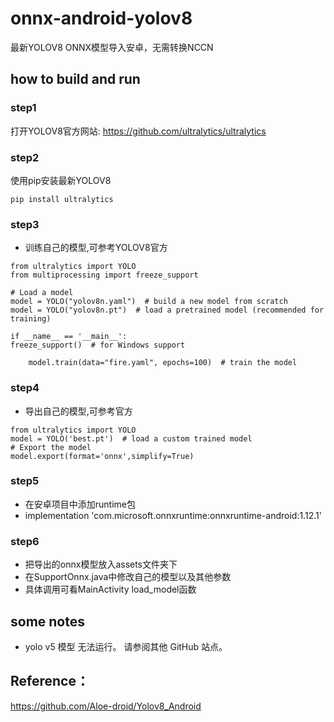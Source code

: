 # onnx-android-yolov8

最新YOLOV8 ONNX模型导入安卓，无需转换NCCN



## how to build and run
### step1
打开YOLOV8官方网站: https://github.com/ultralytics/ultralytics

### step2
使用pip安装最新YOLOV8
```
pip install ultralytics
```


### step3
* 训练自己的模型,可参考YOLOV8官方
```
from ultralytics import YOLO
from multiprocessing import freeze_support

# Load a model
model = YOLO("yolov8n.yaml")  # build a new model from scratch
model = YOLO("yolov8n.pt")  # load a pretrained model (recommended for training)

if __name__ == '__main__':
freeze_support()  # for Windows support

    model.train(data="fire.yaml", epochs=100)  # train the model
```
### step4
* 导出自己的模型,可参考官方
```
from ultralytics import YOLO
model = YOLO('best.pt')  # load a custom trained model
# Export the model
model.export(format='onnx',simplify=True)
``` 
### step5
* 在安卓项目中添加runtime包
* implementation 'com.microsoft.onnxruntime:onnxruntime-android:1.12.1'

### step6
* 把导出的onnx模型放入assets文件夹下
* 在SupportOnnx.java中修改自己的模型以及其他参数
* 具体调用可看MainActivity load_model函数

## some notes
* yolo v5 模型 无法运行。 请参阅其他 GitHub 站点。


## Reference：  
https://github.com/Aloe-droid/Yolov8_Android


